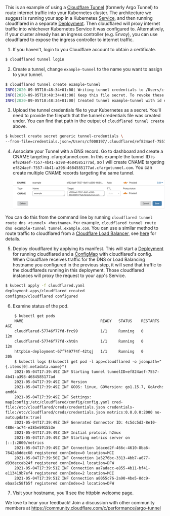 This is an example of using a [Cloudflare Tunnel](https://developers.cloudflare.com/cloudflare-one/connections/connect-apps) (formerly Argo Tunnel) to route internet traffic into your Kubernetes cluster. The architecture we suggest is running your app in a Kubernetes [Service](https://kubernetes.io/docs/concepts/services-networking/service/), and then running cloudflared in a separate [Deployment](https://kubernetes.io/docs/concepts/workloads/controllers/deployment/). Then cloudflared will proxy internet traffic into whichever Kubernetes Service it was configured to. Alternatively, if your cluster already has an ingress controller (e.g. Envoy), you can use cloudflared to expose the ingress controller to internet traffic.

1. If you haven't, login to you Cloudflare account to obtain a certificate.

```sh
$ cloudflared tunnel login
```

2. Create a tunnel, change `example-tunnel` to the name you want to assign to your tunnel.

```sh
$ cloudflared tunnel create example-tunnel
INFO[2020-09-05T10:48:34+01:00] Writing tunnel credentials to /Users/cf000197/.cloudflared/ef824aef-7557-4b41-a398-4684585177ad.json. cloudflared chose this file based on where your origin certificate was found.
INFO[2020-09-05T10:48:34+01:00] Keep this file secret. To revoke these credentials, delete the tunnel.
INFO[2020-09-05T10:48:34+01:00] Created tunnel example-tunnel with id ef824aef-7557-4b41-a398-4684585177ad
```

3. Upload the tunnel credentials file to your Kubernetes as a secret. You'll need to provide the filepath that the tunnel credentials file was created under. You can find that path in the output of `cloudflared tunnel create` above.

```sh
$ kubectl create secret generic tunnel-credentials \
--from-file=credentials.json=/Users/cf000197/.cloudflared/ef824aef-7557-4b41-a398-4684585177ad.json
```

4. Associate your Tunnel with a DNS record. Go to dashboard and create a CNAME targeting <tunnel ID>.cfargotunnel.com. In this example the tunnel ID is `ef824aef-7557-4b41-a398-4684585177ad`, so I will create CNAME targeting `ef824aef-7557-4b41-a398-4684585177ad.cfargotunnel.com`. You can create multiple CNAME records targeting the same tunnel.

    ![create CNAME](create-cname.png)

You can do this from the command line by running `cloudflared tunnel route dns <tunnel> <hostname>`. For example, `cloudflared tunnel route dns example-tunnel tunnel.example.com`. You can use a similar method to route traffic to cloudflared from a [Cloudflare Load Balancer](https://www.cloudflare.com/load-balancing/), see [here](https://developers.cloudflare.com/cloudflare-one/connections/connect-apps/routing-to-tunnel/lb) for details.

5. Deploy cloudflared by applying its manifest. This will start a [Deployment](https://kubernetes.io/docs/concepts/workloads/controllers/deployment/) for running cloudflared and a [ConfigMap](https://kubernetes.io/docs/concepts/configuration/configmap/) with cloudflared's config. When Cloudflare receives traffic for the DNS or Load Balancing hostname you configured in the previous step, it will send that traffic to the cloudflareds running in this deployment. Those cloudflared instances will proxy the request to your app's Service.

```sh
$ kubectl apply -f cloudflared.yaml
deployment.apps/cloudflared created
configmap/cloudflared configured
```

6. Examine status of the pod.

```
    $ kubectl get pods
    NAME                                  READY   STATUS    RESTARTS   AGE
    cloudflared-57746f77fd-frc99          1/1     Running   0          12m
    cloudflared-57746f77fd-xht8n          1/1     Running   0          12m
    httpbin-deployment-67f749774f-42tqj   1/1     Running   0          20h
    $ kubectl logs $(kubectl get pod -l app=cloudflared -o jsonpath="{.items[0].metadata.name}")
    2021-05-04T17:39:49Z INF Starting tunnel tunnelID=ef824aef-7557-4b41-a398-4684585177ad
    2021-05-04T17:39:49Z INF Version
    2021-05-04T17:39:49Z INF GOOS: linux, GOVersion: go1.15.7, GoArch: amd64
    2021-05-04T17:39:49Z INF Settings: map[config:/etc/cloudflared/config/config.yaml cred-file:/etc/cloudflared/creds/credentials.json credentials-file:/etc/cloudflared/creds/credentials.json metrics:0.0.0.0:2000 no-autoupdate:true]
    2021-05-04T17:39:49Z INF Generated Connector ID: 4c5dc5d3-8e10-480e-ac74-e385e591553e
    2021-05-04T17:39:49Z INF Initial protocol h2mux
    2021-05-04T17:39:49Z INF Starting metrics server on [::]:2000/metrics
    2021-05-04T17:39:49Z INF Connection 1daced2f-466c-4610-8ba6-7642a8ddec68 registered connIndex=0 location=MCI
    2021-05-04T17:39:50Z INF Connection 1a5276bc-3313-4bb7-a677-d93deccab24f registered connIndex=1 location=DFW
    2021-05-04T17:39:51Z INF Connection aa7adacc-e855-4b11-bf41-e113419b7ef4 registered connIndex=2 location=MCI
    2021-05-04T17:39:51Z INF Connection a8055c76-2a90-4be5-8dc9-ebaa5c58fb5f registered connIndex=3 location=DFW
```

7. Visit your hostname, you'll see the httpbin welcome page.

We love to hear your feedback! Join a discussion with other community members at https://community.cloudflare.com/c/performance/argo-tunnel
